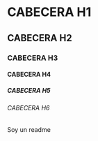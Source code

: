 # CABECERA H1
## CABECERA H2
### CABECERA H3
#### CABECERA H4
##### CABECERA H5 
###### CABECERA H6 
Soy un readme